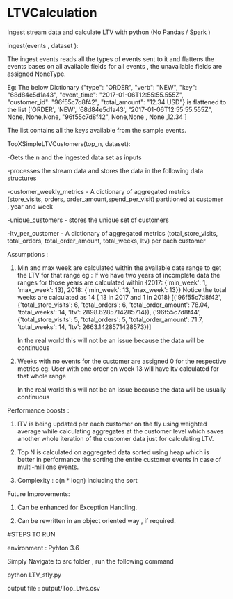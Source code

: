 # LTVCalculation
Ingest stream data and calculate LTV with python (No Pandas / Spark )

ingest(events , dataset ):

The ingest events reads all the types of events sent to it and flattens the events bases on all available fields for all 
events , the unavailable fields are assigned NoneType.


Eg: The below Dictionary 
{"type": "ORDER", "verb": "NEW", "key": "68d84e5d1a43", "event_time": "2017-01-06T12:55:55.555Z", "customer_id": "96f55c7d8f42", "total_amount": "12.34 USD"}
is flattened to the list
['ORDER', 'NEW', '68d84e5d1a43', "2017-01-06T12:55:55.555Z", None, None,None, "96f55c7d8f42", None,None , None ,12.34 ]

The list contains all the keys available from the sample events.


TopXSimpleLTVCustomers(top_n, dataset):

-Gets the n and the ingested data set as inputs

-processes the stream data and stores the data in the following data structures

-customer_weekly_metrics - A dictionary of aggregated metrics (store_visits, orders, order_amount,spend_per_visit)
                            partitioned at customer , year and week 

-unique_customers - stores the unique set of customers

-ltv_per_customer -  A dictionary of aggregated metrics (total_store_visits, total_orders, total_order_amount,
                                                        total_weeks, ltv) per each customer
                                                        
Assumptions :                                                        
1) Min and max week are calculated within the available date range to get the LTV for that range
    eg : If we have two years of incomplete data the ranges for those years are calculated within 
    {2017: {'min_week': 1, 'max_week': 13}, 2018: {'min_week': 13, 'max_week': 13}}
    Notice the total weeks are calculated as 14 ( 13 in 2017 and 1 in 2018)
    [('96f55c7d8f42', {'total_store_visits': 6, 'total_orders': 6, 'total_order_amount': 78.04, 'total_weeks': 14, 'ltv': 2898.6285714285714}),
     ('96f55c7d8f44', {'total_store_visits': 5, 'total_orders': 5, 'total_order_amount': 71.7, 'total_weeks': 14, 'ltv': 2663.1428571428573})]
     
     In the real world this will not be an issue because the data will be continuous 

                                                        
2) Weeks with no events for the customer are assigned 0 for the respective metrics 
    eg: User with one order on week 13 will have ltv calculated for that whole range
    
     In the real world this will not be an issue because the data will be usually continuous 


Performance boosts :

1) lTV is being updated per each customer on the fly using weighted average while calculating 
aggregates at the customer level which saves another whole iteration of the customer data just for calculating LTV.

2) Top N is calculated on aggregated data sorted using heap which is better in performance the sorting the 
entire customer events in case of multi-millions events.

3) Complexity : o(n * logn) including the sort

Future Improvements:

1) Can be enhanced for Exception Handling.

2) Can be rewritten in an object oriented way , if required.


#STEPS TO RUN

environment : Pyhton 3.6

Simply Navigate to src folder , run the following command

python LTV_sfly.py

output file : output/Top_Ltvs.csv




